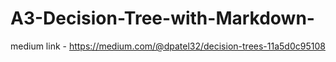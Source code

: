 # A3-Decision-Tree-with-Markdown-

medium link - https://medium.com/@dpatel32/decision-trees-11a5d0c95108
